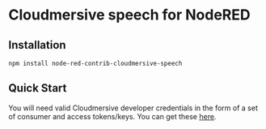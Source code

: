# Cloudmersive speech for NodeRED

## Installation

`npm install node-red-contrib-cloudmersive-speech`

## Quick Start

You will need valid Cloudmersive developer credentials in the form of a set of consumer and access tokens/keys.  You can get these [here](https://account.cloudmersive.com/signup).


